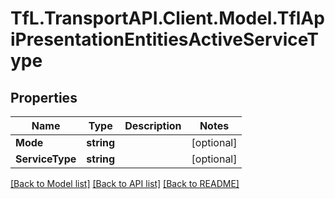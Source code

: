 # TfL.TransportAPI.Client.Model.TflApiPresentationEntitiesActiveServiceType
## Properties

Name | Type | Description | Notes
------------ | ------------- | ------------- | -------------
**Mode** | **string** |  | [optional] 
**ServiceType** | **string** |  | [optional] 

[[Back to Model list]](../../TfL.TransportAPI.Client/docs/README.md#documentation-for-models) [[Back to API list]](../../TfL.TransportAPI.Client/docs/README.md#documentation-for-api-endpoints) [[Back to README]](../../TfL.TransportAPI.Client/docs/README.md)

